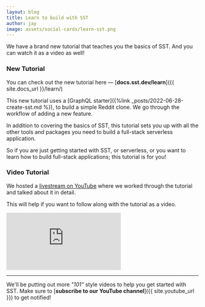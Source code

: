 ```yaml
---
layout: blog
title: Learn to build with SST
author: jay
image: assets/social-cards/learn-sst.png
---
```


We have a brand new tutorial that teaches you the basics of SST. And you can watch it as a video as well!

### New Tutorial

You can check out the new tutorial here — [**docs.sst.dev/learn**]({{ site.docs_url }}/learn/)

This new tutorial uses a [GraphQL starter]({%link _posts/2022-06-28-create-sst.md %}), to build a simple Reddit clone. We go through the workflow of adding a new feature.

In addition to covering the basics of SST, this tutorial sets you up with all the other tools and packages you need to build a full-stack serverless application.

So if you are just getting started with SST, or serverless, or you want to learn how to build full-stack applications; this tutorial is for you!

### Video Tutorial

We hosted a [livestream on YouTube](https://www.youtube.com/watch?v=i7xEKHWTKNk) where we worked through the tutorial and talked about it in detail.

This will help if you want to follow along with the tutorial as a video.

<div class="youtube-container">
  <iframe src="https://www.youtube-nocookie.com/embed/i7xEKHWTKNk" frameborder="0" allow="accelerometer; autoplay; clipboard-write; encrypted-media; gyroscope; picture-in-picture" allowfullscreen></iframe>
</div>

---

We'll be putting out more _"101"_ style videos to help you get started with SST. Make sure to [**subscribe to our YouTube channel**]({{ site.youtube_url }}) to get notified!
